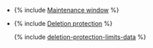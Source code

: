 * {% include [Maintenance window](../console/maintenance-window.md) %}

* {% include [Deletion protection](../console/deletion-protection.md) %}

   {% include [deletion-protection-limits-data](../deletion-protection-limits-data.md) %}
